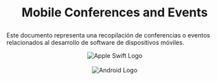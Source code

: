 

# <p style="text-align: center;"> Mobile Conferences and Events </p>

Este documento representa una recopilación de conferencias o eventos relacionados al desarrollo de software de dispositivos móviles.

<center><img src ="https://github.com/igiagante/my-swift-notes/blob/master/images/swift_logo.png" alt="Apple Swift Logo"/></center>
&nbsp;&nbsp;&nbsp;&nbsp;&nbsp;&nbsp;
<center><img src ="https://github.com/igiagante/my-swift-notes/blob/master/images/android_logo.png" alt="Android Logo"/></center>